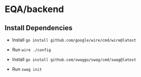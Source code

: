 # EQA/backend


## Install Dependencies
- Install `go install github.com/google/wire/cmd/wire@latest`
- Run `wire ./config`

- Install `go install github.com/swaggo/swag/cmd/swag@latest`
- Run `swag init`